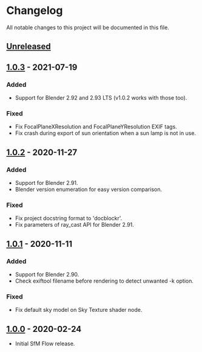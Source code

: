 # Changelog

All notable changes to this project will be documented in this file.

## [Unreleased]

## [1.0.3] - 2021-07-19

### Added

- Support for Blender 2.92 and 2.93 LTS (v1.0.2 works with those too).

### Fixed

- Fix FocalPlaneXResolution and FocalPlaneYResolution EXIF tags.
- Fix crash during export of sun orientation when a sun lamp is not in use.

## [1.0.2] - 2020-11-27

### Added

- Support for Blender 2.91.
- Blender version enumeration for easy version comparison.

### Fixed

- Fix project docstring format to 'docblockr'.
- Fix parameters of ray_cast API for Blender 2.91.

## [1.0.1] - 2020-11-11

### Added

- Support for Blender 2.90.
- Check exiftool filename before rendering to detect unwanted -k option.

### Fixed

- Fix default sky model on Sky Texture shader node.

## [1.0.0] - 2020-02-24

- Initial SfM Flow release.

[unreleased]: https://github.com/davidemarelli/sfm_flow/compare/v1.0.3...HEAD
[1.0.3]: https://github.com/davidemarelli/sfm_flow/compare/v1.0.2...v1.0.3
[1.0.2]: https://github.com/davidemarelli/sfm_flow/compare/v1.0.1...v1.0.2
[1.0.1]: https://github.com/davidemarelli/sfm_flow/compare/v1.0.0...v1.0.1
[1.0.0]: https://github.com/davidemarelli/sfm_flow/releases/tag/v1.0.0
